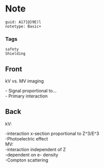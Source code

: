 # Note
```
guid: A17[@}9E)l
notetype: Basic+
```

### Tags
```
safety
Shielding
```

## Front
kV vs. MV imaging<div>- Signal proportional to...</div><div>- Primary interaction</div>

## Back
kV: <div>-interaction x-section proportional to Z^3/E^3<div>-Photoelectric effect</div></div><div>MV:</div><div>-interaction independent of Z</div><div>-dependent on e- density</div><div>-Compton scattering</div>
